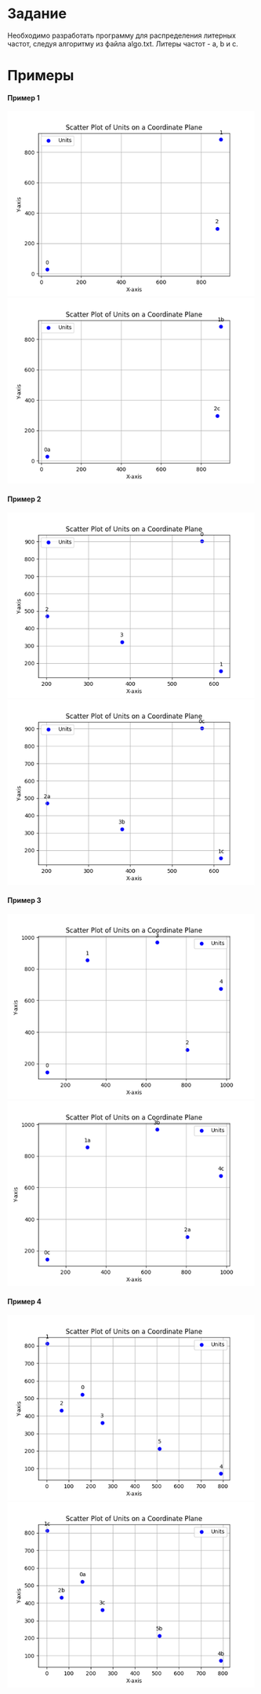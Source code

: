 # Задание
Необходимо разработать программу для распределения литерных частот, следуя алгоритму из файла algo.txt.
Литеры частот - a, b и c.
# Примеры
#### Пример 1
![Example 1](examples/ex1-1.png)
![Example 1](examples/ex1-2.png)

#### Пример 2
![Example 2](examples/ex2-1.png)
![Example 2](examples/ex2-2.png)

#### Пример 3
![Example 3](examples/ex3-1.png)
![Example 3](examples/ex3-2.png)

#### Пример 4
![Example 4](examples/ex4-1.png)
![Example 4](examples/ex4-2.png)
